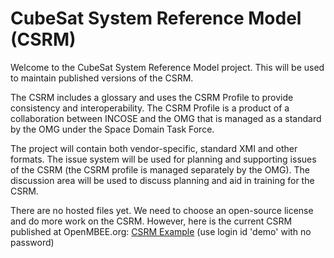 # CubeSat System Reference Model (CSRM)
Welcome to the CubeSat System Reference Model project. This will be used to maintain published versions of the CSRM.

The CSRM includes a glossary and uses the CSRM Profile to provide consistency and interoperability. The CSRM Profile is a product of a collaboration between INCOSE and the OMG that is managed as a standard by the OMG under the Space Domain Task Force.

The project will contain both vendor-specific, standard XMI and other formats. The issue system will be used for planning and supporting issues of the CSRM (the CSRM profile is managed separately by the OMG). The discussion area will be used to discuss planning and aid in training for the CSRM.

There are no hosted files yet. We need to choose an open-source license and do more work on the CSRM. However, here is the current CSRM published at OpenMBEE.org: 
[CSRM Example](https://twc.openmbee.org:8443/webapp/collaborator/document/a420244b-f07e-4b34-b936-20b5129fc283?guest=true)
(use login id 'demo' with no password)
